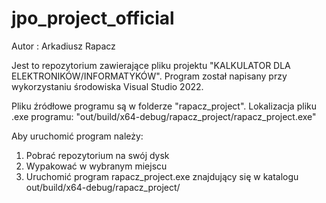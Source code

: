 # jpo_project_official

Autor : Arkadiusz Rapacz 

Jest to repozytorium zawierające pliku projektu "KALKULATOR DLA ELEKTRONIKÓW/INFORMATYKÓW".
Program został napisany przy wykorzystaniu środowiska Visual Studio 2022.


Pliku źródłowe programu są w folderze "rapacz_project".
Lokalizacja pliku .exe programu: "out/build/x64-debug/rapacz_project/rapacz_project.exe"


Aby uruchomić program należy:
1. Pobrać repozytorium na swój dysk
2. Wypakować w wybranym miejscu 
3. Uruchomić program rapacz_project.exe znajdujący się w katalogu out/build/x64-debug/rapacz_project/
